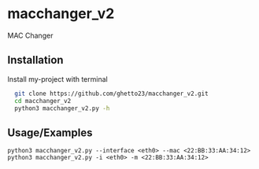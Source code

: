 # macchanger_v2
MAC Changer

## Installation

Install my-project with terminal

```bash
  git clone https://github.com/ghetto23/macchanger_v2.git
  cd macchanger_v2
  python3 macchanger_v2.py -h
```
    
## Usage/Examples

```python3
python3 macchanger_v2.py --interface <eth0> --mac <22:BB:33:AA:34:12>
python3 macchanger_v2.py -i <eth0> -m <22:BB:33:AA:34:12>
```
